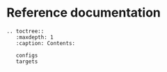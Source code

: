 # Reference documentation

```{eval-rst}
.. toctree::
   :maxdepth: 1
   :caption: Contents:

   configs
   targets
```
